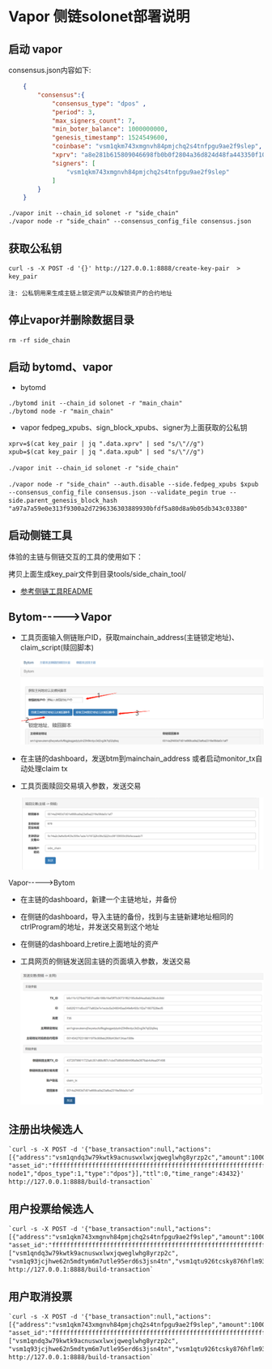 # Vapor 侧链solonet部署说明

## 启动 vapor

consensus.json内容如下:

```json
    {
        "consensus":{
            "consensus_type": "dpos" ,
            "period": 3,
            "max_signers_count": 7,
            "min_boter_balance": 1000000000,
            "genesis_timestamp": 1524549600,
            "coinbase": "vsm1qkm743xmgnvh84pmjchq2s4tnfpgu9ae2f9slep",
            "xprv": "a8e281b615809046698fb0b0f2804a36d824d48fa443350f10f1b80649d39e5f1e85cf9855548915e36137345910606cbc8e7dd8497c831dce899ee6ac112445",
            "signers": [
                "vsm1qkm743xmgnvh84pmjchq2s4tnfpgu9ae2f9slep"
            ]
        }
    }
```

```shell
./vapor init --chain_id solonet -r "side_chain"
./vapor node -r "side_chain" --consensus_config_file consensus.json
```

## 获取公私钥

```shell
curl -s -X POST -d '{}' http://127.0.0.1:8888/create-key-pair  > key_pair

注: 公私钥用来生成主链上锁定资产以及解锁资产的合约地址
```

## 停止vapor并删除数据目录

```shell
rm -rf side_chain
```



## 启动 bytomd、vapor

- bytomd
```shell
./bytomd init --chain_id solonet -r "main_chain"
./bytomd node -r "main_chain"
```

- vapor
  fedpeg_xpubs、sign_block_xpubs、signer为上面获取的公私钥
```shell
xprv=$(cat key_pair | jq ".data.xprv" | sed "s/\"//g")
xpub=$(cat key_pair | jq ".data.xpub" | sed "s/\"//g")

./vapor init --chain_id solonet -r "side_chain"

./vapor node -r "side_chain" --auth.disable --side.fedpeg_xpubs $xpub  --consensus_config_file consensus.json --validate_pegin true --side.parent_genesis_block_hash "a97a7a59e0e313f9300a2d7296336303889930bfdf5a80d8a9b05db343c03380"
```

## 启动侧链工具

体验的主链与侧链交互的工具的使用如下：

拷贝上面生成key_pair文件到目录tools/side_chain_tool/

* [参考侧链工具README](../../../../tools/side_chain_tool/README.md)

## Bytom----->Vapor
- 工具页面输入侧链账户ID，获取mainchain_address(主链锁定地址)、claim_script(赎回脚本)

  ![pegin-address](png/pegin-address.png)

- 在主链的dashboard，发送btm到mainchain_address 或者启动monitor_tx自动处理claim tx

- 工具页面赎回交易填入参数，发送交易

  ![tosidechain](png/tosidechain.png)

Vapor----->Bytom

- 在主链的dashboard，新建一个主链地址，并备份

- 在侧链的dashboard，导入主链的备份，找到与主链新建地址相同的ctrlProgram的地址，并发送交易到这个地址

- 在侧链的dashboard上retire上面地址的资产

- 工具网页的侧链发送回主链的页面填入参数，发送交易

  ![tomain](png/tomain.png)



## 注册出块候选人

```shell
`curl -s -X POST -d '{"base_transaction":null,"actions":[{"address":"vsm1qndq3w79kwtk9acnuswxlwxjqweglwhg8yrzp2c","amount":100000000, "asset_id":"ffffffffffffffffffffffffffffffffffffffffffffffffffffffffffffffff","name":"test-node1","dpos_type":1,"type":"dpos"}],"ttl":0,"time_range":43432}' http://127.0.0.1:8888/build-transaction`
```



## 用户投票给候选人

```shell
`curl -s -X POST -d '{"base_transaction":null,"actions":[{"address":"vsm1qkm743xmgnvh84pmjchq2s4tnfpgu9ae2f9slep","amount":100000000, "asset_id":"ffffffffffffffffffffffffffffffffffffffffffffffffffffffffffffffff","forgers":["vsm1qndq3w79kwtk9acnuswxlwxjqweglwhg8yrzp2c", "vsm1q93jcjhwe62n5mdtym6m7utle95erd6s3jsn4tn","vsm1qtu926tcsky876hflm93getsv27w7pccv4jg2fs"],"dpos_type":2,"type":"dpos"}],"ttl":0,"time_range":43432}' http://127.0.0.1:8888/build-transaction`
```



## 用户取消投票

```shell
`curl -s -X POST -d '{"base_transaction":null,"actions":[{"address":"vsm1qkm743xmgnvh84pmjchq2s4tnfpgu9ae2f9slep","amount":100000000, "asset_id":"ffffffffffffffffffffffffffffffffffffffffffffffffffffffffffffffff","forgers":["vsm1qndq3w79kwtk9acnuswxlwxjqweglwhg8yrzp2c", "vsm1q93jcjhwe62n5mdtym6m7utle95erd6s3jsn4tn","vsm1qtu926tcsky876hflm93getsv27w7pccv4jg2fs"],"dpos_type":3,"type":"dpos"}],"ttl":0,"time_range":43432}' http://127.0.0.1:8888/build-transaction`
```

